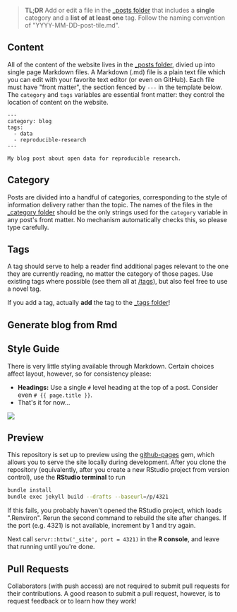 > **TL;DR** Add or edit a file in the [_posts folder](_posts/) that
> includes a **single** category and a **list of at least one** tag. Follow the naming convention
> of "YYYY-MM-DD-post-tile.md".

## Content

All of the content of the website lives in the [_posts folder](_posts/), divied up
into single page Markdown files. A Markdown (.md) file is a plain text file which you
can edit with your favorite text editor (or even on GitHub). Each file must have "front matter",
the section fenced by `---` in the template below. The `category` and `tags`
variables are essential front matter: they control the location of content on the website.

```
---
category: blog
tags:
  - data
  - reproducible-research
---

My blog post about open data for reproducible research.
```

## Category

Posts are divided into a handful of categories, corresponding to the style of information delivery rather than the topic. The names of the files in the [_category folder](_category/) should be the
only strings used for the `category` variable in any post's front matter.
No mechanism automatically checks this, so please type carefully.

## Tags

A tag should serve to help a reader find additional pages relevant to the one
they are currently reading, no matter the category of those pages. Use existing
tags where possible (see them all at [/tags](https://sesync-ci.github.io/tags)), but also feel free to use a
novel tag.

If you add a tag, actually **add** the tag to the [_tags folder](_tags/)!

## Generate blog from Rmd


## Style Guide

There is very little styling available through Markdown. Certain choices affect layout, however, so for consistency please:

- **Headings:** Use a single `#` level heading at the top of a post. Consider even `# {{ page.title }}`.
- That's it for now...

![](https://imgs.xkcd.com/comics/strunk_and_white.png)

## Preview

This repository is set up to preview using the
[github-pages](https://github.com/github/pages-gem) gem, which allows you to
serve the site locally during development. After you clone the repository
(equivalently, after you create a new RStudio project from
version control), use the **RStudio terminal** to run 

```bash
bundle install
bundle exec jekyll build --drafts --baseurl=/p/4321
```

If this fails, you probably haven't opened the RStudio project, which loads
".Renviron". Rerun the second command to rebuild the site after changes. If the
port (e.g. 4321) is not available, increment by 1 and try again.

Next call `servr::httw('_site', port = 4321)` in the **R console**, and leave that
running until you're done.

## Pull Requests

Collaborators (with push access) are not required to submit pull requests for their
contributions. A good reason to submit a pull request, however, is to request feedback
or to learn how they work!

